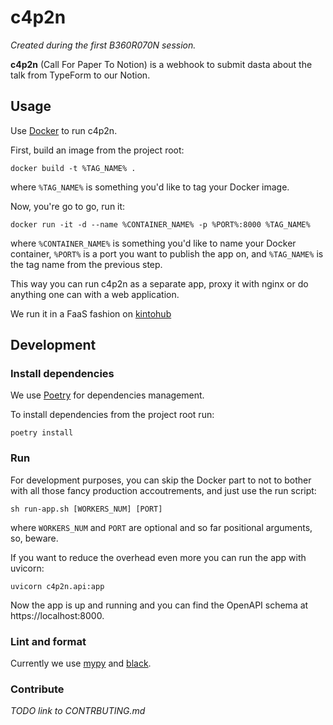 # c4p2n

_Created during the first B360R070N session._

**c4p2n** (Call For Paper To Notion) is a webhook to submit dasta about the talk
from TypeForm to our Notion.


## Usage

Use [Docker](https://docs.docker.com/) to run c4p2n.

First, build an image from the project root:

```shell
docker build -t %TAG_NAME% .
```

where `%TAG_NAME%` is something you'd like to tag your Docker image.

Now, you're go to go, run it:

```shell
docker run -it -d --name %CONTAINER_NAME% -p %PORT%:8000 %TAG_NAME%
```

where `%CONTAINER_NAME%` is something you'd like to name your Docker container,
`%PORT%` is a port you want to publish the app on, and `%TAG_NAME%` is the tag name
from the previous step.

This way you can run c4p2n as a separate app, proxy it with nginx or do
anything one can with a web application.

We run it in a FaaS fashion on [kintohub](https://kintohub.com) 

## Development

### Install dependencies

We use [Poetry](https://python-poetry.org/) for dependencies management.

To install dependencies from the project root run:

```shell
poetry install
```

### Run

For development purposes, you can skip the Docker part to not to bother with all
those fancy production accoutrements, and just use the run script:

```shell
sh run-app.sh [WORKERS_NUM] [PORT]
```

where `WORKERS_NUM` and `PORT` are optional and so far positional arguments,
so, beware.

If you want to reduce the overhead even more you can run the app with uvicorn:

```shell
uvicorn c4p2n.api:app
```

Now the app is up and running and you can find the OpenAPI schema at
https://localhost:8000.

### Lint and format

Currently we use [mypy](http://www.mypy-lang.org/) and
[black](https://github.com/psf/black).

### Contribute

_TODO link to CONTRBUTING.md_
